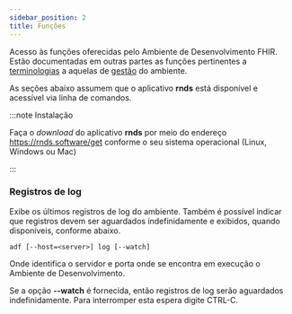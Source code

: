 ```yaml
---
sidebar_position: 2
title: Funções
---
```


Acesso às funções oferecidas pelo Ambiente de Desenvolvimento FHIR.
Estão documentadas em outras partes as funções pertinentes a [terminologias](ts)
a aquelas de [gestão](gestao) do ambiente.

As seções abaixo assumem que o aplicativo **rnds** está disponível e acessível
via linha de comandos.

:::note Instalação

Faça o _download_ do aplicativo **rnds** por meio do endereço
https://rnds.software/get conforme o seu sistema operacional (Linux, Windows ou Mac)

:::

### Registros de log

Exibe os últimos registros de log do ambiente. Também é possível indicar que
registros devem ser aguardados indefinidamente e exibidos, quando disponíveis,
conforme abaixo.

```
adf [--host=<server>] log [--watch]
```

Onde **<server/>** identifica o servidor e porta onde se encontra em
execução o Ambiente de Desenvolvimento.

Se a opção **--watch** é fornecida, então registros de log serão
aguardados indefinidamente. Para interromper esta espera
digite CTRL-C.
